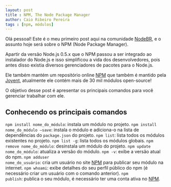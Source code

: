 ```yaml
---
layout: post
title : NPM, The Node Package Manager
author: Caio Ribeiro Pereira
tags : [npm, módulos]
---
```

Olá pessoal! Este é o meu primeiro post aqui na comunidade [NodeBR][], e o assunto hoje será sobre o NPM (Node Package Manager).

Apartir da versão Node.js 0.5.x que o NPM passou a ser integrado ao instalador do Node.js e isso simplificou a vida dos desenvolvedores, pois antes disso existia diversos gerenciadores de pacotes para o Node.js. 

Ele também mantém um repositório online [NPM][] que também é mantido pela [Joyent][], atualmente ele contém mais de 30 mil módulos open-source!

O objetivo desse post é apresentar os principais comandos para você gerenciar trabalhar com ele.

## Conhecendo os principais comandos

<code>npm install nome_do_módulo</code>: instala um módulo no projeto.
<code>npm install nome_do_módulo –save</code>: instala o módulo e adiciona-o na lista de dependências do <code>package.json</code> do projeto.
<code>npm list</code>: lista todos os módulos existentes no projeto.
<code>npm list -g</code>: lista todos os módulos globais.
<code>npm remove nome_do_módulo</code>: desinstala um módulo do projeto.
<code>npm update nome_do_módulo</code>: atualiza a versão do módulo.
<code>npm -v</code>: exibe a versão atual do npm.
<code>npm adduser nome_do_usuário</code>: cria um usuário no site [NPM][] para publicar seu módulo na internet.
<code>npm whoami</code>: exibe detalhes do seu perfil público do npm (é necessário criar um usuário com o comando anterior).
<code>npm publish</code>: publica o seu módulo, é necessário ter uma conta ativa no [NPM][].

[NodeBR]: http://nodebr.com
[Joyent]: http://joyent.com
[NPM]: https://npmjs.org